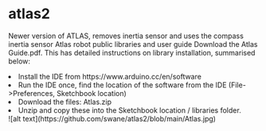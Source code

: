 # atlas2
Newer version of ATLAS, removes inertia sensor and uses the compass inertia sensor
Atlas robot public libraries and user guide
Download the Atlas Guide.pdf. This has detailed instructions on library installation, summarised below:

<li>Install the IDE from https://www.arduino.cc/en/software</li>
<li>Run the IDE once, find the location of the software from the IDE (File->Preferences, Sketchbook location)</li>
<li>Download the files: Atlas.zip</li>
<li>Unzip and copy these into the Sketchbook location / libraries folder.</li>

</ol>
![alt text](https://github.com/swane/atlas2/blob/main/Atlas.jpg)
